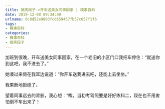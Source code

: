 ```yaml
---
title: 搞笑段子->开车送美女同事回家 | 糗事百科
date: 2019-12-08 09:34:00
urlname: 0c8d52e9893fcd659457fb57c057f1f6
tags: 
- 糗事百科
categories:
- 糗事百科
- 搞笑段子
---
```

加班到很晚，开车送美女同事回家，在一个老旧的小区门口我把车停住：“就送你到这吧，我不进去了。”

她凑过来倚在我耳边说道：“你开车送我进去吧，还能上去坐坐。”

我果断地拒绝了。

望着同事远去的背影，我心想：“唉，当初考驾照要是好好练科二，现在也不用害怕倒不车出来了！



